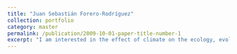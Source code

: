 ```yaml
---
title: "Juan Sebastián Forero-Rodríguez"
collection: portfolio
category: master
permalink: /publication/2009-10-01-paper-title-number-1
excerpt: "I am interested in the effect of climate on the ecology, evolution, and distribution of biodiversity. My current work focuses on understanding how environmental dynamics determine the spatio-­temporal patterns of global amphibian declines triggered by emerging diseases<br/><img src='https://labbioclim.github.io/bioclimat/images/500x300.png'>"
---
```



